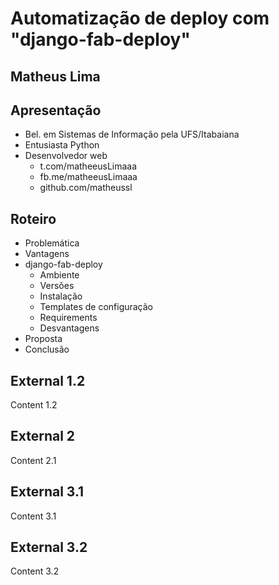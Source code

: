 # Automatização de deploy com "django-fab-deploy"
## Matheus Lima



## Apresentação
* Bel. em Sistemas de Informação pela UFS/Itabaiana
* Entusiasta Python
* Desenvolvedor web
    * t.com/matheeusLimaaa
    * fb.me/matheeusLimaaa
    * github.com/matheussl



## Roteiro

* Problemática
* Vantagens
* django-fab-deploy
    * Ambiente
    * Versões
    * Instalação
    * Templates de configuração
    * Requirements
    * Desvantagens
* Proposta
* Conclusão


## External 1.2

Content 1.2



## External 2

Content 2.1



## External 3.1

Content 3.1


## External 3.2

Content 3.2